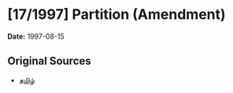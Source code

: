 # [17/1997] Partition (Amendment)

**Date:** 1997-08-15

## Original Sources

- [தமிழ்](https://documents.gov.lk/view/acts/1997/8/17-1997_T.pdf)
